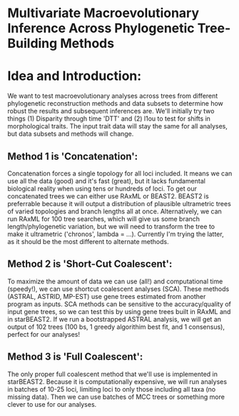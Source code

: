 # Multivariate Macroevolutionary Inference Across Phylogenetic Tree-Building Methods

# Idea and Introduction:  
We want to test macroevolutionary analyses across trees from different phylogenetic reconstruction methods and data subsets to determine how robust the results and subsequent inferences are. We'll initially try two things (1) Disparity through time 'DTT' and (2) l1ou to test for shifts in morphological traits. The input trait data will stay the same for all analyses, but data subsets and methods will change.

## Method 1 is 'Concatenation':  
Concatenation forces a single topology for all loci included. It means we can use all the data (good) and it's fast (great), but it lacks fundamental biological reality when using tens or hundreds of loci. To get our concatenated trees we can either use RAxML or BEAST2. BEAST2 is preferrable because it will output a distribution of plausible ultrametric trees of varied topologies and branch lengths all at once. Alternatively, we can run RAxML for 100 tree searches, which will give us some branch length/phylogenetic variation, but we will need to transform the tree to make it ultrametric ('chronos', lambda = ...). Currently I'm trying the latter, as it should be the most different to alternate methods.

## Method 2 is 'Short-Cut Coalescent':  
To maximize the amount of data we can use (all!) and computational time (speedy!), we can use shortcut coalescent analyses (SCA). These methods (ASTRAL, ASTRID, MP-EST) use gene trees estimated from another program as inputs. SCA methods can be sensitive to the accuracy/quality of input gene trees, so we can test this by using gene trees built in RAxML and in starBEAST2. If we run a bootstrapped ASTRAL analysis, we will get an output of 102 trees (100 bs, 1 greedy algorithim best fit, and 1 consensus), perfect for our analyses!

## Method 3 is 'Full Coalescent':  
The only proper full coalescent method that we'll use is implemented in starBEAST2. Because it is computationally expensive, we will run analyses in batches of 10-25 loci, limiting loci to only those including all taxa (no missing data). Then we can use batches of MCC trees or something more clever to use for our analyses.
